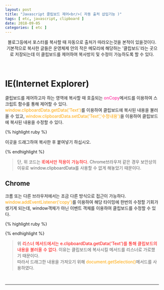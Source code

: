 ```yaml
---
layout: post
title: "Javascript 클립보드 제어<br/>( 자동 출처 삽입기능 )"
tags: [ etc, javascript, clipboard ]
date: 2018-09-05
categories: [ etc ]
---
```


<p align="center">
    블로그등에서 포스터를 복사할 때 자동으로 출처가 따라오는것을 본적이 있을것이다.<br/>
    기본적으로 복사한 글들은 운영체제 안의 작은 메모리에 해당하는 '클립보드'라는 곳으로 저장되는데 이 클립보드를 제어하여 복사방지 및 수정이 가능하도록 할 수 있다.
</p><br/>

# IE(Internet Explorer)
클립보드를 제어하고자 하는 영역에 복사할 때 호출되는 <font color="deeppink">onCopy</font>메서드를 이용하여 스크립트 함수를 통해 제어할 수 있다.
<br/><font color="orange">window.clipboardData.getData('Text')</font>를 이용하여 클립보드에 복사된 내용을 불러올 수 있고, <font color="orange">window.clipboardData.setData('Text','수정내용')</font>을 이용하여 클립보드에 복사된 내용을 수정할 수 있다.


{% highlight ruby %}
<div id="contents_area" onCopy="javascript:copy_test();">
이곳을 드래그하여 복사한 후 붙여넣기 하십시오.
</div>

<script>
function copy_test()
    {
        if (window.event)
        {
            window.event.returnValue = true;
            window.setTimeout('copy_t()', 25);
        }
    }
    
function copy_t()
{
    if (window.clipboardData)
    {
        var txt = window.clipboardData.getData('Text'); // 클립보드 내용 가져오기
        var retUrl = document.URL; // 페이지 url
        txt = txt +'출처 :'+retUrl;
        var result = window.clipboardData.setData('Text', txt); // 클립보드 내용 수정하기
    }
}
</script>
{% endhighlight %}

> 단, 위 코드는 <font color="red">IE에서만 적용이 가능하다.</font> Chrome브라우저 같은 경우 보안상의 이유로 window.clipboardData를 사용할 수 없게 해놓았기 때문이다. 

## Chrome
크롬 또는 다른 브라우저에서는 조금 다른 방식으로 접근이 가능하다.<br/><font color="orange">window.addEventListener('copy')</font>를 이용하여 해당 타이밍에 한번의 수정할 기회가 생기게 되는데, window객체가 아닌 이벤트 객체를 이용하여 클립보드를 수정할 수 있다.

{% highlight ruby %}
<script>
window.addEventListener('copy', function (e){
     document.execCommand('copy');
     var retUrl = document.URL;
     e.preventDefault();
     e.clipboardData.setData('text/plain', document.getSelection() + 
                             "\n\n[출처]"+retUrl+"  [gunbin91 Blog]");
}, false)
</script>
{% endhighlight %}

> 위 <font color="red">리스너 메서드에서는 e.clipboardData.getData('Text')를 통해 클립보드의 내용을 불러올 수 없다.</font> 이유는 클립보드에 복사시킬 메서드를 리스너로 가로챘기 때문이다.<br/>
따라서 드래그한 내용을 가져오기 위해 <font color="orange">document.getSelection()</font>메서드를 사용하였다.

<br/>
<hr/>